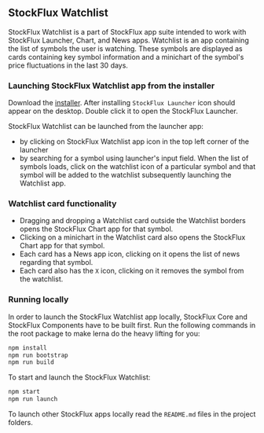 ## StockFlux Watchlist

StockFlux Watchlist is a part of StockFlux app suite intended to work with StockFlux Launcher, Chart, and News apps.
Watchlist is an app containing the list of symbols the user is watching. These symbols are displayed as cards containing key symbol information and a minichart of the symbol's price fluctuations in the last 30 days.

### Launching StockFlux Watchlist app from the installer

Download the [installer](https://install.openfin.co/download/?os=win&config=https%3A%2F%2Fstockflux.scottlogic.com%2Fapi%2Fapps%2Fv1%2Fstockflux-launcher%2Fapp.json&fileName=stockflux&unzipped=true). After installing `StockFlux Launcher` icon should appear on the desktop. Double click it to open the StockFlux Launcher.

StockFlux Watchlist can be launched from the launcher app:

- by clicking on StockFlux Watchlist app icon in the top left corner of the launcher
- by searching for a symbol using launcher's input field. When the list of symbols loads, click on the watchlist icon of a particular symbol and that symbol will be added to the watchlist subsequently launching the Watchlist app.

### Watchlist card functionality

- Dragging and dropping a Watchlist card outside the Watchlist borders opens the StockFlux Chart app for that symbol.
- Clicking on a minichart in the Watchlist card also opens the StockFlux Chart app for that symbol.
- Each card has a News app icon, clicking on it opens the list of news regarding that symbol.
- Each card also has the `X` icon, clicking on it removes the symbol from the watchlist.

### Running locally

In order to launch the StockFlux Watchlist app locally, StockFlux Core and StockFlux Components have to be built first.
Run the following commands in the root package to make lerna do the heavy lifting for you:

```bash
npm install
npm run bootstrap
npm run build
```

To start and launch the StockFlux Watchlist:

```bash
npm start
npm run launch
```

To launch other StockFlux apps locally read the `README.md` files in the project folders.
